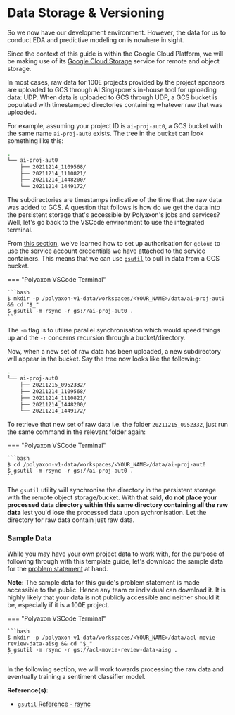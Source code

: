 # Data Storage & Versioning

So we now have our development environment. However, the data for us to
conduct EDA and predictive modeling on is nowhere in sight.

Since the context of this guide is within the Google Cloud Platform,
we will be making use of its
[Google Cloud Storage](https://cloud.google.com/storage)
service for remote and object storage.

In most cases, raw data for 100E projects provided by the project
sponsors are uploaded to GCS through AI Singapore's
in-house tool for uploading data: UDP. When data is uploaded to GCS
through UDP, a GCS bucket is populated with timestamped directories
containing whatever raw that was uploaded.

For example, assuming your project ID is `ai-proj-aut0`,
a GCS bucket with the same name `ai-proj-aut0` exists. The tree in the
bucket can look something like this:

```bash
.
└── ai-proj-aut0
    ├── 20211214_1109568/
    ├── 20211214_1110821/
    ├── 20211214_1448200/
    └── 20211214_1449172/
```

The subdirectories are timestamps indicative of the time that the raw
data was added to GCS. A question that follows is how do we get
the data into the persistent storage that's accessible by Polyaxon's
jobs and services? Well, let's go back to the VSCode environment to use
the integrated terminal.

From
[this section](./04-dev-env.md#cloud-sdk-for-development-environment),
we've learned how to set up authorisation for `gcloud`
to use the service account
credentials we have attached to the service containers.
This means that we can use
[`gsutil`](https://cloud.google.com/storage/docs/gsutil)
to pull in data from a GCS bucket.

=== "Polyaxon VSCode Terminal"

    ```bash
    $ mkdir -p /polyaxon-v1-data/workspaces/<YOUR_NAME>/data/ai-proj-aut0 && cd "$_"
    $ gsutil -m rsync -r gs://ai-proj-aut0 .
    ```

The `-m` flag is to utilise parallel synchronisation which would speed
things up and the `-r` concerns recursion through a bucket/directory.

Now, when a new set of raw data has been uploaded, a new subdirectory
will appear in the bucket. Say the tree now looks like the following:

```bash
.
└── ai-proj-aut0
    ├── 20211215_0952332/
    ├── 20211214_1109568/
    ├── 20211214_1110821/
    ├── 20211214_1448200/
    └── 20211214_1449172/
```

To retrieve that new set of raw data i.e. the folder `20211215_0952332`,
just run the same command in the relevant folder again:

=== "Polyaxon VSCode Terminal"

    ```bash
    $ cd /polyaxon-v1-data/workspaces/<YOUR_NAME>/data/ai-proj-aut0
    $ gsutil -m rsync -r gs://ai-proj-aut0 .
    ```

The `gsutil` utility will synchronise the directory in the persistent
storage with the remote object storage/bucket.
With that said, __do not place your processed data directory within
this same directory containing all the raw data__ lest you'd lose
the processed data upon sychronisation. Let the directory for raw data
contain just raw data.

### Sample Data

While you may have your own project data to work with, for the purpose
of following through with this template guide, let's download
the sample data for the
[problem statement](./02-preface.md#guides-problem-statement)
at hand.

__Note:__ The sample data for this guide's problem statement is made
accessible to the public. Hence any team or individual can download
it. It is highly likely that your data is not publicly accessible and
neither should it be, especially if it is a 100E project.

=== "Polyaxon VSCode Terminal"

    ```bash
    $ mkdir -p /polyaxon-v1-data/workspaces/<YOUR_NAME>/data/acl-movie-review-data-aisg && cd "$_"
    $ gsutil -m rsync -r gs://acl-movie-review-data-aisg .
    ```

In the following section, we will work towards processing the raw data
and eventually training a sentiment classifier model.

__Reference(s):__

- [`gsutil` Reference - rsync](https://cloud.google.com/storage/docs/gsutil/commands/rsync)
